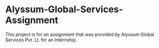 # Alyssum-Global-Services-Assignment
This project is for an assignment that was provided by Alyssum Global Services Pvt. Lt. for an Internship.
